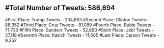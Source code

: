 #Total Number of Tweets: 586,694 
---
#First Place: Trump Tweets - 234,663
#Second Place: Clinton Tweets - 88,352
#Third Place: Cruz Tweets - 81,089
#Fourth Place: Rubio Tweets - 71,733
#Fifth Place: Sanders Tweets - 52,883
#Sixth Place: Jeb! Tweets - 37,118
#Seventh Place: Kasich Tweets - 11,505
#Last Place: Carson Tweets - 9,352
